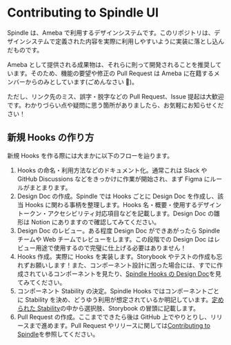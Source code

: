 # Contributing to Spindle UI

Spindle は、Ameba で利用するデザインシステムです。このリポジトリは、デザインシステムで定義された内容を実際に利用しやすいように実装に落とし込んだものです。

Ameba として提供される成果物は、それらに則って開発されることを推奨しています。そのため、機能の要望や修正の Pull Request は Ameba に在籍するメンバーからのみとしています(ごめんなさい 🙇)。

ただし、リンク先のミス、誤字・脱字などの Pull Request、Issue 提起は大歓迎です。わかりづらい点や疑問に思う箇所がありましたら、お気軽にお知らせください！

## 新規 Hooks の作り方

新規 Hooks を作る際には大まかに以下のフローを辿ります。

1. Hooks の命名・利用方法などのドキュメント化。通常これは Slack や GitHub Discussions などをきっかけに作業が開始され、まず Figma にルールがまとまります。
2. Design Doc の作成。Spindle では Hooks ごとに Design Doc を作成し、該当 Hooks に関わる事柄を整理します。Hooks 名・概要・使用するデザイントークン・アクセシビリティ対応項目などを記載します。Design Doc の雛形は Notion にありますので確認してみてください。
3. Design Doc のレビュー。ある程度 Design Doc ができあがったら Spindle チームや Web チームでレビューをします。この段階での Design Doc はレビュー用途で使用するので完璧に仕上げる必要はありません！
4. Hooks 作成。実際に Hooks を実装します。Storybook やテストの作成も忘れずお願いします！また、コンポーネント設計に困った場合には、すでに作成されているコンポーネントを見たり、[Spindle Hooks の Design Doc](/packages/spindle-hooks/docs/design-doc.md)を見てみてください。
5. コンポーネント Stability の決定。Spindle Hooks ではコンポーネントごとに Stability を決め、どうゆう利用が想定されているか明記しています。[定められた Stability](/packages/spindle-hooks#Hooks%20%E4%B8%80%E8%A6%A7)の中から選択肢、Storybook の冒頭に記載します。
6. Pull Request の作成。ここまでできたら後は GitHub 上でやりとりし、リリースまで進めます。Pull Request やリリースに関しては[Contributing to Spindle](/CONTRIBUTING.md)を参照してください。
